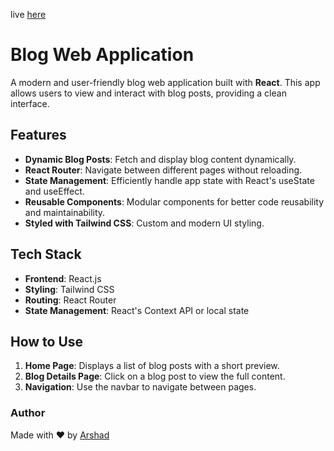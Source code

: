 live [here](https://blog-theta-jet-34.vercel.app/)


# Blog Web Application  

A modern and user-friendly blog web application built with **React**. This app allows users to view and interact with blog posts, providing a clean interface.  

## Features  

- **Dynamic Blog Posts**: Fetch and display blog content dynamically.  
- **React Router**: Navigate between different pages without reloading.  
- **State Management**: Efficiently handle app state with React's useState and useEffect.  
- **Reusable Components**: Modular components for better code reusability and maintainability.  
- **Styled with Tailwind CSS**: Custom and modern UI styling. 

## Tech Stack  

- **Frontend**: React.js  
- **Styling**: Tailwind CSS  
- **Routing**: React Router  
- **State Management**: React's Context API or local state  

## How to Use  

1. **Home Page**: Displays a list of blog posts with a short preview.  
2. **Blog Details Page**: Click on a blog post to view the full content.  
3. **Navigation**: Use the navbar to navigate between pages.  


### Author  

Made with ❤️ by [Arshad](https://github.com/Arshad-dev90)
